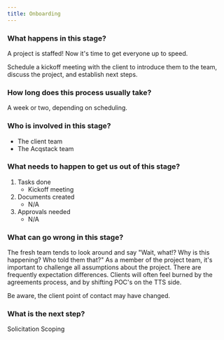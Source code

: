 ```yaml
---
title: Onboarding
---
```


### What happens in this stage?
A project is staffed! Now it's time to get everyone up to speed.

Schedule a kickoff meeting with the client to introduce them to the team, discuss the project, and establish next steps.

### How long does this process usually take?
A week or two, depending on scheduling.

### Who is involved in this stage? 

- The client team
- The Acqstack team

### What needs to happen to get us out of this stage? 
1. Tasks done
	- Kickoff meeting
2. Documents created
	- N/A
3. Approvals needed
	- N/A

### What can go wrong in this stage? 
The fresh team tends to look around and say "Wait, what!? Why is this happening? Who told them that?" As a member of the project team, it's important to challenge all assumptions about the project. There are frequently expectation differences. Clients will often feel burned by the agreements process, and by shifting POC's on the TTS side. 

Be aware, the client point of contact may have changed. 

### What is the next step?
Solicitation Scoping
